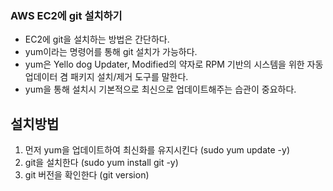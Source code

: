 ### AWS EC2에 git 설치하기

 - EC2에 git을 설치하는 방법은 간단하다.
 - yum이라는 명령어를 통해 git 설치가 가능하다.
 - yum은 Yello dog Updater, Modified의 약자로 RPM 기반의 시스템을 위한 자동 업데이터 겸 패키지 설치/제거 도구를 말한다.
 - yum을 통해 설치시 기본적으로 최신으로 업데이트해주는 습관이 중요하다.

## 설치방법
 1. 먼저 yum을 업데이트하여 최신화를 유지시킨다 (sudo yum update -y)
 2. git을 설치한다 (sudo yum install git -y)
 3. git 버전을 확인한다 (git version)
